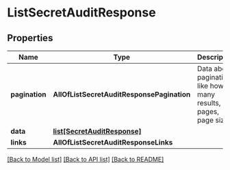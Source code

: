 # ListSecretAuditResponse

## Properties
Name | Type | Description | Notes
------------ | ------------- | ------------- | -------------
**pagination** | **AllOfListSecretAuditResponsePagination** | Data about pagination like how many results, pages, page size. | 
**data** | [**list[SecretAuditResponse]**](SecretAuditResponse.md) |  | 
**links** | **AllOfListSecretAuditResponseLinks** |  | 

[[Back to Model list]](../README.md#documentation-for-models) [[Back to API list]](../README.md#documentation-for-api-endpoints) [[Back to README]](../README.md)

